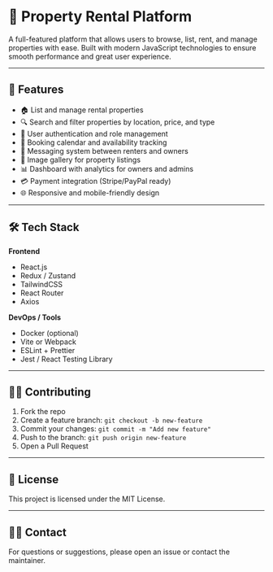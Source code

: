 
# 🏡 Property Rental Platform

A full-featured platform that allows users to browse, list, rent, and manage properties with ease. Built with modern JavaScript technologies to ensure smooth performance and great user experience.

---

## 🚀 Features

- 🏠 List and manage rental properties
- 🔍 Search and filter properties by location, price, and type
- 👥 User authentication and role management
- 📅 Booking calendar and availability tracking
- 💬 Messaging system between renters and owners
- 📸 Image gallery for property listings
- 📊 Dashboard with analytics for owners and admins
- 💳 Payment integration (Stripe/PayPal ready)
- 🌐 Responsive and mobile-friendly design

---

## 🛠 Tech Stack

**Frontend**  
- React.js  
- Redux / Zustand  
- TailwindCSS  
- React Router  
- Axios  

**DevOps / Tools**  
- Docker (optional)  
- Vite or Webpack  
- ESLint + Prettier  
- Jest / React Testing Library  

---

## 🧑‍💻 Contributing

1. Fork the repo
2. Create a feature branch: `git checkout -b new-feature`
3. Commit your changes: `git commit -m "Add new feature"`
4. Push to the branch: `git push origin new-feature`
5. Open a Pull Request

---

## 📄 License

This project is licensed under the MIT License.

---

## 🙋‍♀️ Contact

For questions or suggestions, please open an issue or contact the maintainer.
